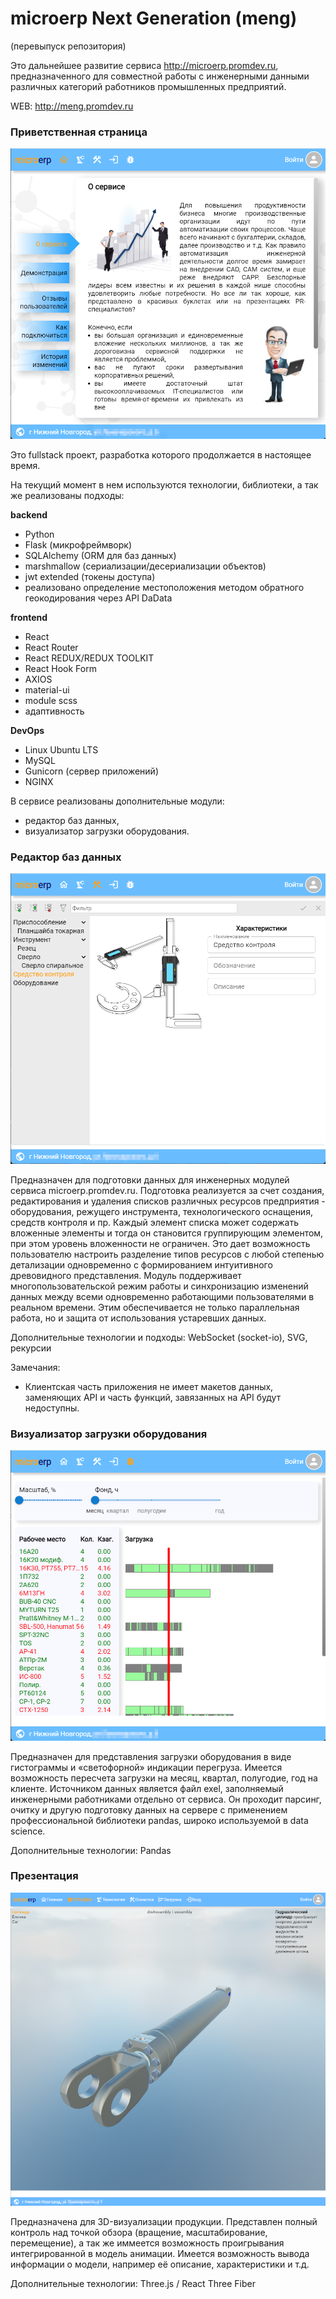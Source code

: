# microerp Next Generation (meng)
(перевыпуск репозитория)

Это дальнейшее развитие сервиса http://microerp.promdev.ru, предназначенного для совместной работы с 
инженерными данными различных категорий работников промышленных предприятий. 

WEB: http://meng.promdev.ru

### Приветственная страница
![alt text](Скриншот_1.png)

Это fullstack проект, разработка которого продолжается в настоящее время.

На текущий момент в нем используются технологии, библиотеки, а так же реализованы подходы:

**backend**
- Python 
- Flask (микрофреймворк)
- SQLAlchemy (ORM для баз данных)
- marshmallow (сериализации/десериализации объектов)
- jwt extended (токены доступа)
- реализовано определение местоположения методом обратного геокодирования через API DaData

**frontend**
- React
- React Router
- React REDUX/REDUX TOOLKIT
- React Hook Form
- AXIOS
- material-ui
- module scss
- адаптивность

**DevOps**
- Linux Ubuntu LTS
- MySQL
- Gunicorn (сервер приложений)
- NGINX

В сервисе реализованы дополнительные модули:
- редактор баз данных,
- визуализатор загрузки оборудования.

### Редактор баз данных
![alt text](Скриншот_2.png)

Предназначен для подготовки данных для инженерных модулей сервиса microerp.promdev.ru. 
Подготовка реализуется за счет создания, редактирования и удаления списков различных ресурсов 
предприятия - оборудования, режущего инструмента, технологического оснащения, средств контроля 
и пр. Каждый элемент списка может содержать вложенные элементы и тогда он становится 
группирующим элементом, при этом уровень вложенности не ограничен. Это дает  возможность 
пользователю настроить разделение типов ресурсов с любой степенью детализации одновременно с 
формированием интуитивного древовидного представления.
Модуль поддерживает многопользовательской режим работы и  синхронизацию изменений данных 
между всеми одновременно работающими пользователями в реальном времени. Этим обеспечивается 
не только параллельная работа, но и защита от использования устаревших данных.


Дополнительные технологии и подходы:
WebSocket (socket-io), SVG, рекурсии


Замечания:
- Клиентская часть приложения не имеет макетов данных, заменяющих API и часть функций, завязанных на API будут недоступны.



### Визуализатор загрузки оборудования
![alt text](Скриншот_3.png)

Предназначен для представления загрузки оборудования в виде гистограммы и «светофорной» 
индикации перегруза. Имеется возможность пересчета загрузки на месяц, квартал, полугодие, год на 
клиенте.
Источником данных является файл exel, заполняемый инженерными работниками отдельно от 
сервиса. Он проходит парсинг, очитку и другую подготовку данных на сервере с применением 
профессиональной библиотеки pandas, широко используемой в data science.

Дополнительные технологии:
Pandas


### Презентация
![alt text](Скриншот_4.png)

Предназначена для 3D-визуализации продукции. Представлен полный контроль над точкой обзора (вращение, масштабирование, перемещение), а так же иммеется возможность проигрывания интегрированной в модель анимации. Имеется возможность вывода информации о модели, например её описание, характеристики и т.д.

Дополнительные технологии:
Three.js / React Three Fiber
